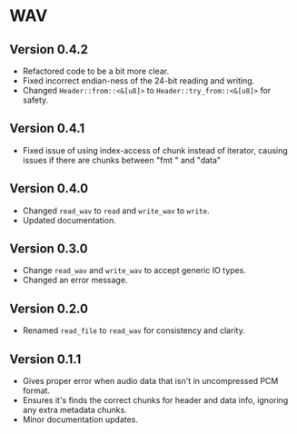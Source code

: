 # WAV

## Version 0.4.2

* Refactored code to be a bit more clear.
* Fixed incorrect endian-ness of the 24-bit reading and writing.
* Changed `Header::from::<&[u8]>` to `Header::try_from::<&[u8]>` for safety.

## Version 0.4.1

* Fixed issue of using index-access of chunk instead of iterator, causing issues if there are chunks between "fmt " and "data"

## Version 0.4.0

* Changed `read_wav` to `read` and `write_wav` to `write`.
* Updated documentation.

## Version 0.3.0

* Change `read_wav` and `write_wav` to accept generic IO types.
* Changed an error message.

## Version 0.2.0

* Renamed `read_file` to `read_wav` for consistency and clarity.

## Version 0.1.1

* Gives proper error when audio data that isn't in uncompressed PCM format.
* Ensures it's finds the correct chunks for header and data info, ignoring any extra metadata chunks.
* Minor documentation updates.
